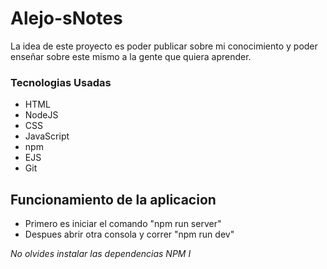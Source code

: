 ﻿# Alejo-sNotes

La idea de este proyecto es poder publicar sobre mi conocimiento y poder enseñar sobre este mismo a la gente que quiera aprender.

### Tecnologias Usadas

- HTML
- NodeJS
- CSS
- JavaScript
- npm
- EJS
- Git

## Funcionamiento de la aplicacion

 - Primero es iniciar el comando "npm run server"
 - Despues abrir otra consola y correr "npm run dev"

 *No olvides instalar las dependencias NPM I*